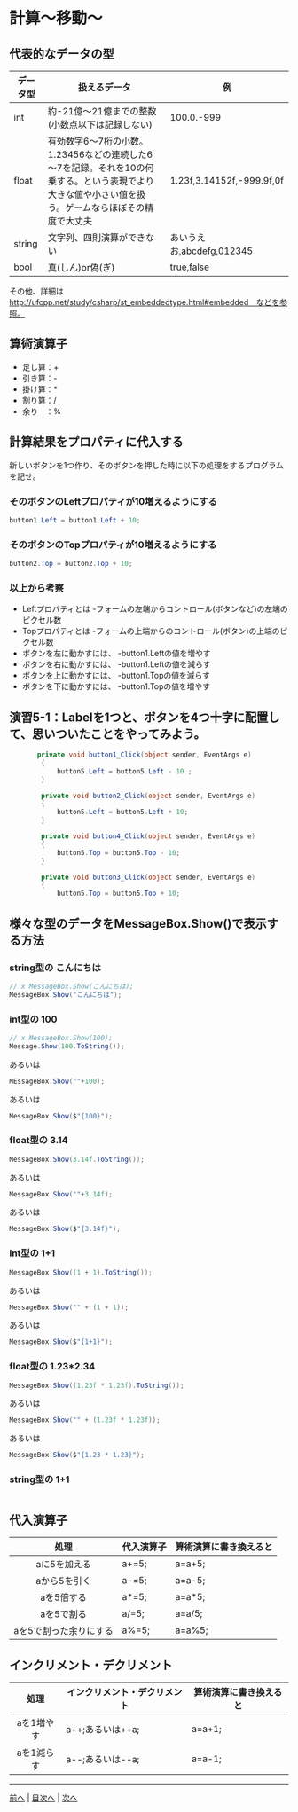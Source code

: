 # 計算～移動～

## 代表的なデータの型
|データ型|扱えるデータ|例|
|-------|-----------|--|
|int    | 約-21億～21億までの整数(小数点以下は記録しない)          |100.0.-999  |
|float  | 有効数字6～7桁の小数。1.23456などの連続した6～7を記録。それを10の何乗する。という表現でより大きな値や小さい値を扱う。ゲームならほぼその精度で大丈夫          |1.23f,3.14152f,-999.9f,0f  |
|string | 文字列、四則演算ができない          |あいうえお,abcdefg,012345  |
|bool   | 真(しん)or偽(ぎ)          |true,false  |

その他、詳細は http://ufcpp.net/study/csharp/st_embeddedtype.html#embedded　などを参照。

## 算術演算子
- 足し算：+
- 引き算：-
- 掛け算：*
- 割り算：/
- 余り　：%

## 計算結果をプロパティに代入する
新しいボタンを1つ作り、そのボタンを押した時に以下の処理をするプログラムを記せ。

### そのボタンのLeftプロパティが10増えるようにする
```cs
button1.Left = button1.Left + 10;
```

### そのボタンのTopプロパティが10増えるようにする
```cs
button2.Top = button2.Top + 10;
```

### 以上から考察
- Leftプロパティとは
  -フォームの左端からコントロール(ボタンなど)の左端のピクセル数
- Topプロパティとは
  -フォームの上端からのコントロール(ボタン)の上端のピクセル数
- ボタンを左に動かすには、
  -button1.Leftの値を増やす
- ボタンを右に動かすには、
  -button1.Leftの値を減らす
- ボタンを上に動かすには、
  -button1.Topの値を減らす
- ボタンを下に動かすには、
  -button1.Topの値を増やす

## 演習5-1：Labelを1つと、ボタンを4つ十字に配置して、思いついたことをやってみよう。

```cs
       private void button1_Click(object sender, EventArgs e)
        {
            button5.Left = button5.Left - 10 ;
        }

        private void button2_Click(object sender, EventArgs e)
        {
            button5.Left = button5.Left + 10;
        }

        private void button4_Click(object sender, EventArgs e)
        {
            button5.Top = button5.Top - 10;
        }

        private void button3_Click(object sender, EventArgs e)
        {
            button5.Top = button5.Top + 10;
```

## 様々な型のデータをMessageBox.Show()で表示する方法
### string型の こんにちは
```cs
// x MessageBox.Show(こんにちは);
MessageBox.Show("こんにちは");
```

### int型の 100
```cs
// x MessageBox.Show(100);
Message.Show(100.ToString());
```

あるいは

```cs
MEssageBox.Show(""+100);
```

あるいは

```cs
MessageBox.Show($"{100}");
```

### float型の 3.14
```cs
MessageBox.Show(3.14f.ToString());
```

あるいは

```cs
MessageBox.Show(""+3.14f);
```

あるいは

```cs
MessageBox.Show($"{3.14f}");
```

### int型の 1+1
```cs
MessageBox.Show((1 + 1).ToString());
```

あるいは

```cs
MessageBox.Show("" + (1 + 1));
```

あるいは

```cs
MessageBox.Show($"{1+1}");
```

### float型の 1.23*2.34
```cs
MessageBox.Show((1.23f * 1.23f).ToString());
```

あるいは

```cs
MessageBox.Show("" + (1.23f * 1.23f));
```
あるいは

```cs
MessageBox.Show($"{1.23 * 1.23}");
```

### string型の 1+1
```cs

```

## 代入演算子
|処理                   |代入演算子|算術演算に書き換えると|
|:---------------------:|---------|-------------------|
|aに5を加える            |a+=5;         |a=a+5;                   |
|aから5を引く           |a-=5;         |a=a-5;                   |
|aを5倍する             |a*=5;         |a=a*5;                   |
|aを5で割る             |a/=5;         |a=a/5;                   |
|aを5で割った余りにする   |a%=5;         |a=a%5;                   |

## インクリメント・デクリメント
|処理      |インクリメント・デクリメント|算術演算に書き換えると|
|:-------:|--------------------------|----------------------|
|aを1増やす|a++;あるいは++a;                         |a=a+1;                   |		
|aを1減らす|a--;あるいは--a;	                      |a=a-1;                   |

---

[前へ](04.md) | [目次へ](README.md#%E7%9B%AE%E6%AC%A1) | [次へ](06.md)
